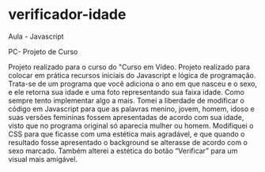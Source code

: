 # verificador-idade

Aula - Javascript

PC- Projeto de Curso

Projeto realizado para o curso do "Curso em Vídeo.
Projeto realizado para colocar em prática recursos iniciais do Javascript e lógica de programação. Trata-se de um programa que você adiciona o ano em que nasceu e o sexo, e ele retorna sua idade e uma foto representando sua faixa idade. Como sempre tento implementar algo a mais. Tomei a liberdade de modificar o código em Javascript para que as palavras menino, jovem, homem, idoso e suas versões femininas fossem apresentadas de acordo com sua idade, visto que no programa original só aparecia mulher ou homem. Modifiquei o CSS para que ficasse com uma estética mais agradável, e que quando o resultado fosse apresentado o background se alterasse de acordo com o sexo marcado. Também alterei a estética do botão “Verificar” para um visual mais amigável.
